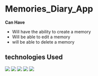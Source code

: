 # Memories_Diary_App

<b>Can Have</b>
- Will have the ability to create a memory
- Will be able to edit a memory 
- will be able to delete a memory 


## technologies Used 
 <img src = "https://img.shields.io/badge/NODEJS-6aa84f?style=for-the-badge&logo=Node.js&logoColor=white">   <img src = "https://img.shields.io/badge/CSS3-1572B6?style=for-the-badge&logo=css3&logoColor=white"> <img src = "https://img.shields.io/badge/ReactJs-61DAFB?style=for-the-badge&logo=react&logoColor=black">  <img src = "https://img.shields.io/badge/MongoDB-000000?style=for-the-badge&logo=MongoDB&MongoDB=black">  <img src = "https://img.shields.io/badge/Express-1572B6?style=for-the-badge&logo=Express&Color=black">
